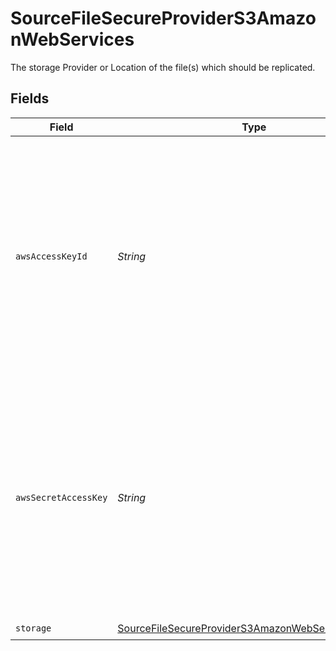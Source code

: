 # SourceFileSecureProviderS3AmazonWebServices

The storage Provider or Location of the file(s) which should be replicated.


## Fields

| Field                                                                                                                                                                                      | Type                                                                                                                                                                                       | Required                                                                                                                                                                                   | Description                                                                                                                                                                                |
| ------------------------------------------------------------------------------------------------------------------------------------------------------------------------------------------ | ------------------------------------------------------------------------------------------------------------------------------------------------------------------------------------------ | ------------------------------------------------------------------------------------------------------------------------------------------------------------------------------------------ | ------------------------------------------------------------------------------------------------------------------------------------------------------------------------------------------ |
| `awsAccessKeyId`                                                                                                                                                                           | *String*                                                                                                                                                                                   | :heavy_minus_sign:                                                                                                                                                                         | In order to access private Buckets stored on AWS S3, this connector would need credentials with the proper permissions. If accessing publicly available data, this field is not necessary. |
| `awsSecretAccessKey`                                                                                                                                                                       | *String*                                                                                                                                                                                   | :heavy_minus_sign:                                                                                                                                                                         | In order to access private Buckets stored on AWS S3, this connector would need credentials with the proper permissions. If accessing publicly available data, this field is not necessary. |
| `storage`                                                                                                                                                                                  | [SourceFileSecureProviderS3AmazonWebServicesStorage](../../models/shared/SourceFileSecureProviderS3AmazonWebServicesStorage.md)                                                            | :heavy_check_mark:                                                                                                                                                                         | N/A                                                                                                                                                                                        |